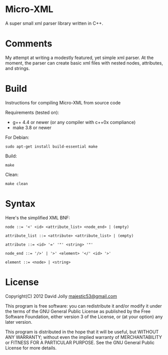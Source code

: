 Micro-XML
========

A super small xml parser library written in C++.

Comments
========

My attempt at writing a modestly featured, yet simple xml parser. At the moment, the parser can create basic xml files with nested nodes, attributes, and strings.

Build
======

Instructions for compiling Micro-XML from source code

Requirements (tested on):
* g++ 4.4 or newer (or any compiler with c++0x compliance)
* make 3.8 or newer

For Debian:
```
sudo apt-get install build-essential make
```

Build:
```
make
```

Clean:
```
make clean
```

Syntax
======

Here's the simplified XML BNF:
```
node ::= '<' <id> <attribute_list> <node_end> | (empty)

attribute_list ::= <attribute> <attribute_list> | (empty)

attribute ::= <id> '=' '"' <string> '"'

node_end ::= '/>' | '>' <element> '</' <id> '>'

element ::= <node> | <string>
```

License
======

Copyright(C) 2012 David Jolly <majestic53@gmail.com>

This program is free software: you can redistribute it and/or modify
it under the terms of the GNU General Public License as published by
the Free Software Foundation, either version 3 of the License, or
(at your option) any later version.

This program is distributed in the hope that it will be useful,
but WITHOUT ANY WARRANTY; without even the implied warranty of
MERCHANTABILITY or FITNESS FOR A PARTICULAR PURPOSE.  See the
GNU General Public License for more details.
